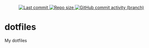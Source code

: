 <div align="center">
<p>
    <a href="/">
        <img alt="Last commit" src="https://img.shields.io/github/last-commit/Ganji00/dotfiles?color=C3E88D&style=for-the-badge"/>
    </a>
    <a href="/">
        <img alt="Repo size" src="https://img.shields.io/github/repo-size/Ganji00/dotfiles?color=FF5370&style=for-the-badge"/>
    </a>
    <a href="/">
        <img alt="GitHub commit activity (branch)" src="https://img.shields.io/github/commit-activity/t/Ganji00/dotfiles?style=for-the-badge&color=%2382AAFF">
    </a>
</p>
</div>


# dotfiles
My dotfiles

##
